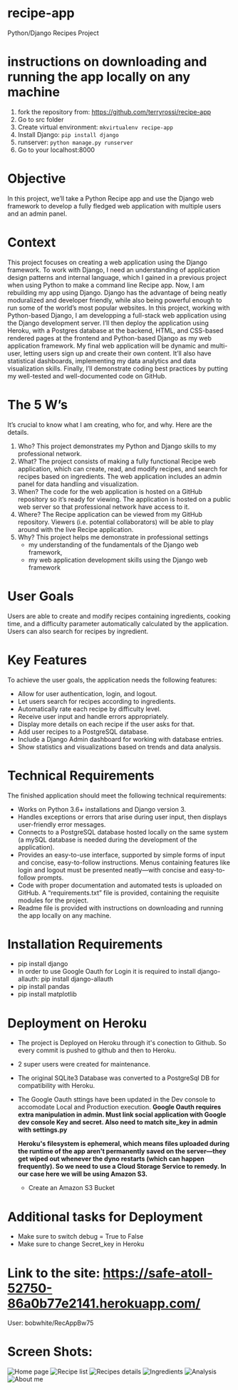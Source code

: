 # recipe-app

Python/Django Recipes Project

# instructions on downloading and running the app locally on any machine

1. fork the repository from: https://github.com/terryrossi/recipe-app
2. Go to src folder
3. Create virtual environment: `mkvirtualenv recipe-app`
4. Install Django: `pip install django`
5. runserver: `python manage.py runserver`
6. Go to your localhost:8000

# Objective

In this project, we’ll take a Python Recipe app and use the
Django web framework to develop a fully fledged web application with multiple users and an admin panel.

# Context

This project focuses on creating a web application using the Django framework.
To work with Django, I need an understanding of application design patterns and internal language, which I gained in a previous project when using Python to make a command line Recipe app.
Now, I am rebuilding my app using Django. Django has the advantage of
being neatly moduralized and developer friendly, while also being powerful enough to run some of the world’s most popular websites.
In this project, working with Python-based Django, I am developping a full-stack web application using the Django development server. I’ll then deploy the application using Heroku, with a Postgres database at the backend, HTML, and CSS-based rendered pages at the frontend and Python-based Django as my web application framework.
My final web application will be dynamic and multi-user, letting users sign up and create their own content.
It’ll also have statistical dashboards, implementing my data analytics and data visualization skills. Finally, I’ll demonstrate coding best practices by putting my well-tested and well-documented code on GitHub.

# The 5 W’s

It’s crucial to know what I am creating, who for, and why. Here are the details.

1. Who? This project demonstrates my Python and Django skills to my professional network.
2. What? The project consists of making a fully functional Recipe web application, which can create, read, and modify recipes, and search for recipes based on ingredients. The web application includes an admin panel for data handling and visualization.
3. When? The code for the web application is hosted on a GitHub repository so it’s ready for viewing. The application is hosted on a public web server so that professional network have access to it.
4. Where? The Recipe application can be viewed from my GitHub repository. Viewers (i.e. potential collaborators) will be able to play around with the live Recipe application.
5. Why? This project helps me demonstrate in professional settings
   - my understanding of the fundamentals of the Django web framework,
   - my web application development skills using the Django web framework

# User Goals

Users are able to create and modify recipes containing ingredients, cooking time, and a difficulty parameter automatically calculated by the application. Users can also search for recipes by ingredient.

# Key Features

To achieve the user goals, the application needs the following features:

- Allow for user authentication, login, and logout.
- Let users search for recipes according to ingredients.
- Automatically rate each recipe by difficulty level.
- Receive user input and handle errors appropriately.
- Display more details on each recipe if the user asks for that.
- Add user recipes to a PostgreSQL database.
- Include a Django Admin dashboard for working with database entries.
- Show statistics and visualizations based on trends and data analysis.

# Technical Requirements

The finished application should meet the following technical requirements:

- Works on Python 3.6+ installations and Django version 3.
- Handles exceptions or errors that arise during user input, then displays user-friendly error messages.
- Connects to a PostgreSQL database hosted locally on the same system (a mySQL database is needed during the development of the application).
- Provides an easy-to-use interface, supported by simple forms of input and concise, easy-to-follow instructions. Menus containing features like login and logout must be presented neatly—with concise and easy-to-follow prompts.
- Code with proper documentation and automated tests is uploaded on GitHub. A “requirements.txt” file is provided, containing the requisite modules for the project.
- Readme file is provided with instructions on downloading and running the app locally on any machine.

# Installation Requirements

- pip install django
- In order to use Google Oauth for Login it is required to install django-allauth: pip install django-allauth
- pip install pandas
- pip install matplotlib

# Deployment on Heroku

- The project is Deployed on Heroku through it's conection to Github. So every commit is pushed to github and then to Heroku.
- 2 super users were created for maintenance.
- The original SQLite3 Database was converted to a PostgreSql DB for compatibility with Heroku.
- The Google Oauth sttings have been updated in the Dev console to accomodate Local and Production execution.
  **Google Oauth requires extra manipulation in admin. Must link social application with Google dev console Key and secret. Also need to match site_key in admin with settings.py**

  **Heroku's filesystem is ephemeral, which means files uploaded during the runtime of the app aren't permanently saved on the server—they get wiped out whenever the dyno restarts (which can happen frequently). So we need to use a Cloud Storage Service to remedy. In our case here we will be using Amazon S3.**

  - Create an Amazon S3 Bucket

# Additional tasks for Deployment

- Make sure to switch debug = True to False
- Make sure to change Secret_key in Heroku

# Link to the site: https://safe-atoll-52750-86a0b77e2141.herokuapp.com/

User: bobwhite/RecAppBw75

# Screen Shots:

![Home page](media/screen-shots/home.png)
![Recipe list](media/screen-shots/recipes.png)
![Recipes details](media/screen-shots/details.png)
![Ingredients](media/screen-shots/ingredients.png)
![Analysis](media/screen-shots/analysis.png)
![About me](media/screen-shots/about-me.png)
